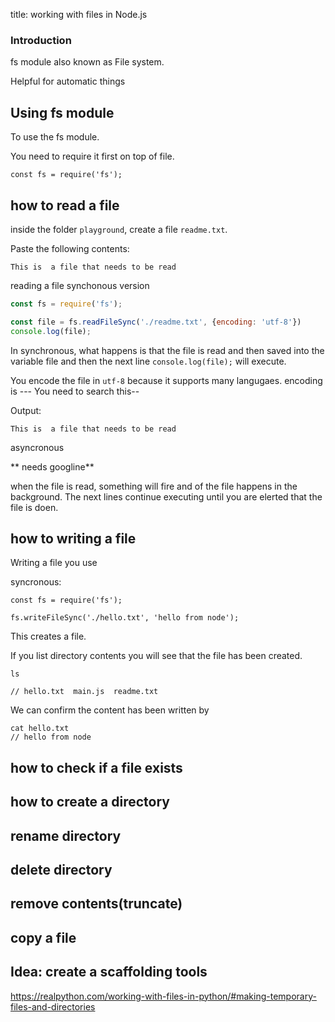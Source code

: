 title: working with files in Node.js
### Introduction
fs module also known as File system.

Helpful for automatic things

## Using fs module

To use the fs module.

You need to require it first on top of file.

```
const fs = require('fs');
```

## how to read a file
inside the folder `playground`, create a file `readme.txt`.

Paste the following contents:

 ```
 This is  a file that needs to be read
 ```
reading a file synchonous version
```javascript
const fs = require('fs');

const file = fs.readFileSync('./readme.txt', {encoding: 'utf-8'})
console.log(file);
```
In synchronous, what happens is that the file is read and then saved into the variable file and then the next line `console.log(file);` will execute.

You encode the file in `utf-8` because it supports many langugaes. encoding is --- You need to search this--

Output:
```
This is  a file that needs to be read
```

asyncronous

** needs googline**

when the file is read, something will fire and of the file happens in the background. The next lines continue executing until you are elerted that the file is doen.
## how to writing a file
Writing a file you use 

syncronous:

```
const fs = require('fs');

fs.writeFileSync('./hello.txt', 'hello from node');
```

This creates a file.

If you list directory contents you will see that the file has been created.

```
ls

// hello.txt  main.js  readme.txt
```
We can confirm the content has been written by
```
cat hello.txt
// hello from node
```

## how to check if a file exists

## how to create a directory

## rename directory

## delete directory

## remove contents(truncate)
## copy a file

## Idea: create a scaffolding tools

https://realpython.com/working-with-files-in-python/#making-temporary-files-and-directories